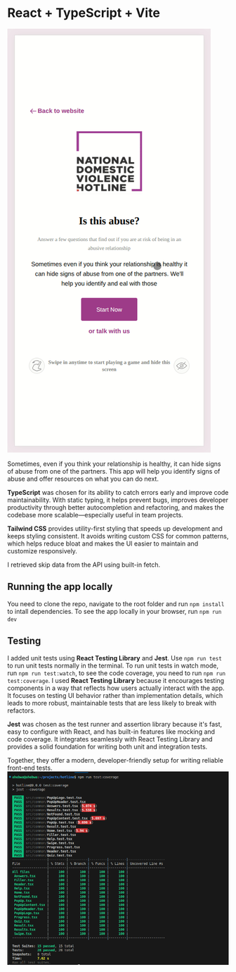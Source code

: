 # React + TypeScript + Vite

![gif](https://github.com/asabahebwa/hotline/blob/master/src/assets/hotline.gif)

Sometimes, even if you think your relationship is healthy, it can hide signs of abuse from one of the partners. This app will help you identify signs of abuse and offer resources on what you can do next.

**TypeScript** was chosen for its ability to catch errors early and improve code maintainability. With static typing, it helps prevent bugs, improves developer productivity through better autocompletion and refactoring, and makes the codebase more scalable—especially useful in team projects.

**Tailwind CSS** provides utility-first styling that speeds up development and keeps styling consistent. It avoids writing custom CSS for common patterns, which helps reduce bloat and makes the UI easier to maintain and customize responsively.

I retrieved skip data from the API using built-in fetch.

## Running the app locally

You need to clone the repo, navigate to the root folder and run `npm install` to intall dependencies. To see the app locally in your browser, run `npm run dev`

## Testing

I added unit tests using **React Testing Library** and **Jest**. Use `npm run test` to run unit tests normally in the terminal. To run unit tests in watch mode, run `npm run test:watch`, to see the code coverage, you need to run `npm run test:coverage`.
I used **React Testing Library** because it encourages testing components in a way that reflects how users actually interact with the app. It focuses on testing UI behavior rather than implementation details, which leads to more robust, maintainable tests that are less likely to break with refactors.

**Jest** was chosen as the test runner and assertion library because it's fast, easy to configure with React, and has built-in features like mocking and code coverage. It integrates seamlessly with React Testing Library and provides a solid foundation for writing both unit and integration tests.

Together, they offer a modern, developer-friendly setup for writing reliable front-end tests.
![test coverage](https://github.com/asabahebwa/hotline/blob/master/src/assets/img/hc.png)
